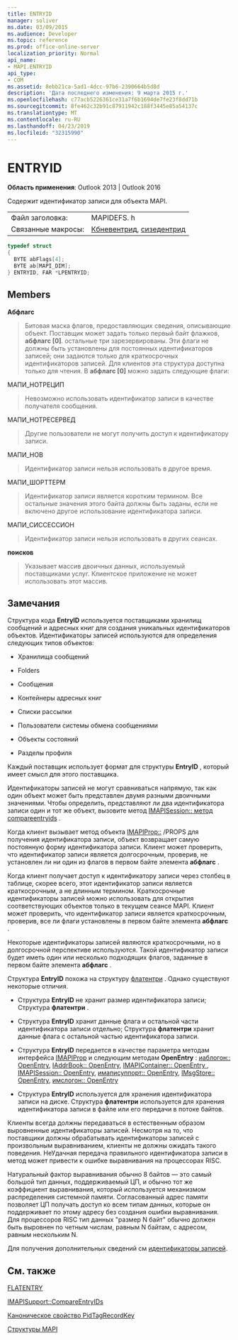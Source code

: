 ```yaml
---
title: ENTRYID
manager: soliver
ms.date: 03/09/2015
ms.audience: Developer
ms.topic: reference
ms.prod: office-online-server
localization_priority: Normal
api_name:
- MAPI.ENTRYID
api_type:
- COM
ms.assetid: 8ebb21ca-5ad1-4dcc-97b6-2390664b5d8d
description: 'Дата последнего изменения: 9 марта 2015 г.'
ms.openlocfilehash: c77acb5226361ce31a7f6b1694de7fe23f8dd71b
ms.sourcegitcommit: 8fe462c32b91c87911942c188f3445e85a54137c
ms.translationtype: MT
ms.contentlocale: ru-RU
ms.lasthandoff: 04/23/2019
ms.locfileid: "32315990"
---
```

# <a name="entryid"></a>ENTRYID

  
  
**Область применения**: Outlook 2013 | Outlook 2016 
  
Содержит идентификатор записи для объекта MAPI. 
  
|||
|:-----|:-----|
|Файл заголовка:  <br/> |MAPIDEFS. h  <br/> |
|Связанные макросы:  <br/> |[Кбневентрид](cbnewentryid.md), [сизедентрид](sizedentryid.md) <br/> |
   
```cpp
typedef struct
{
  BYTE abFlags[4];
  BYTE ab[MAPI_DIM];
} ENTRYID, FAR *LPENTRYID;

```

## <a name="members"></a>Members

 **Абфлагс**
  
> Битовая маска флагов, предоставляющих сведения, описывающие объект. Поставщик может задать только первый байт флажков, **абфлагс [0]**. остальные три зарезервированы. Эти флаги не должны быть установлены для постоянных идентификаторов записей; они задаются только для краткосрочных идентификаторов записей. Для клиентов эта структура доступна только для чтения. В **абфлагс [0]** можно задать следующие флаги:
    
МАПИ_НОТРЕЦИП 
  
> Невозможно использовать идентификатор записи в качестве получателя сообщения.
    
МАПИ_НОТРЕСЕРВЕД 
  
> Другие пользователи не могут получить доступ к идентификатору записи.
    
МАПИ_НОВ 
  
> Идентификатор записи нельзя использовать в другое время.
    
МАПИ_ШОРТТЕРМ 
  
> Идентификатор записи является коротким термином. Все остальные значения этого байта должны быть заданы, если не включено другое использование идентификатора записи.
    
МАПИ_СИССЕССИОН 
  
> Идентификатор записи нельзя использовать в других сеансах.
    
 **поисков**
  
> Указывает массив двоичных данных, используемый поставщиками услуг. Клиентское приложение не может использовать этот массив.
    
## <a name="remarks"></a>Замечания

Структура кода **EntryID** используется поставщиками хранилищ сообщений и адресных книг для создания уникальных идентификаторов объектов. Идентификаторы записей используются для определения следующих типов объектов: 
  
- Хранилища сообщений
    
- Folders
    
- Сообщения
    
- Контейнеры адресных книг
    
- Списки рассылки
    
- Пользователи системы обмена сообщениями
    
- Объекты состояний
    
- Разделы профиля
    
Каждый поставщик использует формат для структуры **EntryID** , который имеет смысл для этого поставщика. 
  
Идентификаторы записей не могут сравниваться напрямую, так как один объект может быть представлен двумя разными двоичными значениями. Чтобы определить, представляют ли два идентификатора записи один и тот же объект, вызовите метод [IMAPISession:: метод compareentryids](imapisession-compareentryids.md) . 
  
Когда клиент вызывает метод объекта [IMAPIProp::](imapiprop-getprops.md) /PROPS для получения идентификатора записи, объект возвращает самую постоянную форму идентификатора записи. Клиент может проверить, что идентификатор записи является долгосрочным, проверив, не установлен ли ни один из флагов в первом байте элемента **абфлагс** . 
  
Когда клиент получает доступ к идентификатору записи через столбец в таблице, скорее всего, этот идентификатор записи является краткосрочным, а не длинным термином. Краткосрочные идентификаторы записей можно использовать для открытия соответствующих объектов только в текущем сеансе MAPI. Клиент может проверить, что идентификатор записи является краткосрочным, проверив, все ли флаги установлены в первом байте элемента **абфлагс** . 
  
Некоторые идентификаторы записей являются краткосрочными, но в долгосрочной перспективе используются. Такой идентификатор записи будет иметь один или несколько подходящих флагов, заданные в первом байте элемента **абфлагс** . 
  
Структура **EntryID** похожа на структуру [флатентри](flatentry.md) . Однако существуют некоторые отличия. 
  
- Структура **EntryID** не хранит размер идентификатора записи; Структура **флатентри** . 
    
- Структура **EntryID** хранит данные флага и остальной части идентификатора записи отдельно; Структура **флатентри** хранит данные флага с остальной частью идентификатора записи. 
    
- Структура **EntryID** передается в качестве параметра методам интерфейса [IMAPIProp](imapipropiunknown.md) и следующим методам **OpenEntry** : [иаблогон:: OpenEntry](iablogon-openentry.md), [IAddrBook:: OpenEntry](iaddrbook-openentry.md), [IMAPIContainer:: OpenEntry ](imapicontainer-openentry.md), [IMAPISession:: OpenEntry](imapisession-openentry.md), [имаписуппорт:: OpenEntry](imapisupport-openentry.md), [IMsgStore:: OpenEntry](imsgstore-openentry.md), [имслогон:: OpenEntry](imslogon-openentry.md)
    
- Структура **EntryID** используется для хранения идентификатора записи на диске. Структура **флатентри** используется для хранения идентификатора записи в файле или его передачи в потоке байтов. 
    
Клиенты всегда должны передаваться в естественным образом выровненные идентификаторы записей. Несмотря на то, что поставщики должны обрабатывать идентификаторы записей с произвольным выравниванием, клиенты не должны ожидать такого поведения. НеУдачная передача правильного идентификатора записи в метод может привести к ошибке выравнивания на процессорах RISC. 
  
Натуральный фактор выравнивания обычно 8 байтов — это самый большой тип данных, поддерживаемый ЦП, и обычно тот же коэффициент выравнивания, который используется механизмом распределения системной памяти. Согласованный адрес памяти позволяет ЦП получать доступ ко всем типам данных, которые он поддерживает по этому адресу без создания ошибки выравнивания. Для процессоров RISC тип данных "размер N байт" обычно должен быть выровнен по четным числам, равным N байтам, с адресом, равным нескольким N.
  
Для получения дополнительных сведений см [идентификаторы записей](mapi-entry-identifiers.md). 
  
## <a name="see-also"></a>См. также



[FLATENTRY](flatentry.md)
  
[IMAPISupport::CompareEntryIDs](imapisupport-compareentryids.md)
  
[Каноническое свойство PidTagRecordKey](pidtagrecordkey-canonical-property.md)


[Структуры MAPI](mapi-structures.md)

